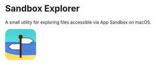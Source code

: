 # Sandbox Explorer

A small utility for exploring files accessible via App Sandbox on macOS.

<img alt="Logo" src="Icons/icon.svg" width="100" style="border-radius: 17%">
